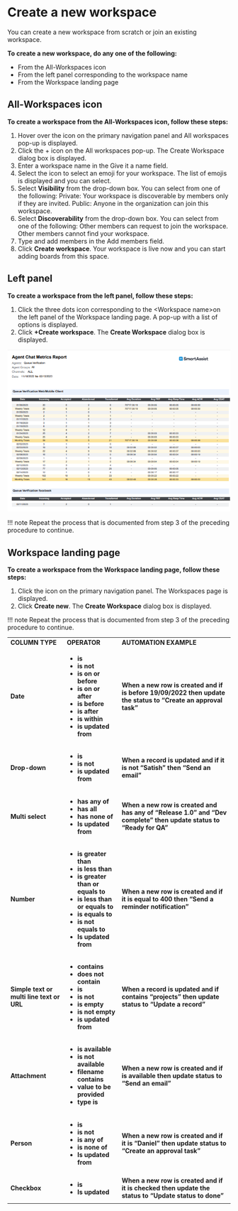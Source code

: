 # **Create a new workspace**

You can create a new workspace from scratch or join an existing workspace.

**To create a new workspace, do any one of the following:**



* From the All-Workspaces icon
* From the left panel corresponding to the workspace name
* From the Workspace landing page


## All-Workspaces icon

**To create a workspace from the All-Workspaces icon, follow these steps:**


1. Hover over the icon on the primary navigation panel and All workspaces pop-up is displayed.
2. Click the + icon on the All workspaces pop-up. The Create Workspace dialog box is displayed.
3. Enter a workspace name in the Give it a name field.
4. Select the icon to select an emoji for your workspace. The list of emojis is displayed and you can select.
5. Select **Visibility** from the drop-down box. You can select from one of the following: 
Private: Your workspace is discoverable by members only if they are invited. 
Public: Anyone in the organization can join this workspace.
6. Select **Discoverability** from the drop-down box. You can select from one of the following: 
Other members can request to join the workspace. 
Other members cannot find your workspace.
7. Type and add members in the Add members field.
8. Click **Create workspace**. Your workspace is live now and you can start adding boards from this space.


## Left panel 

**To create a workspace from the left panel, follow these steps:**



1. Click the three dots icon corresponding to the &lt;Workspace name>on the left panel of the Workspace landing page. A pop-up with a list of options is displayed.
2. Click **+Create workspace**. The **Create Workspace** dialog box is displayed. 

![Test Image](<../assets/images/Agent Chat Metrics Report.png>)

!!! note 
    Repeat the process that is documented from step 3 of the preceding procedure to continue.

## Workspace landing page

**To create a workspace from the Workspace landing page, follow these steps:**



1. Click the icon on the primary navigation panel. The Workspaces page is displayed.
2. Click **Create new**. The **Create Workspace** dialog box is displayed. 

!!! note
    Repeat the process that is documented from step 3 of the preceding procedure to continue.
    


<table>
  <tr>
   <td>
<strong>COLUMN TYPE</strong>
   </td>
   <td><strong>OPERATOR</strong>
   </td>
   <td><strong>AUTOMATION EXAMPLE</strong>
   </td>
  </tr>
  <tr>
   <td><strong>Date</strong>
   </td>
   <td>
<ul>

<li><strong>is</strong>

<li><strong>is not</strong>

<li><strong>is on or before</strong>

<li><strong>is on or after</strong>

<li><strong>is before</strong>

<li><strong>is after</strong>

<li><strong>is within</strong>

<li><strong>is updated from</strong>
<strong> </strong>
</li>
</ul>
   </td>
   <td><strong>When a new row is created and if is before 19/09/2022 then update the status to “Create an approval task”</strong>
   </td>
  </tr>
  <tr>
   <td><strong>Drop-down</strong>
   </td>
   <td>
<ul>

<li><strong>is</strong>

<li><strong>is not</strong>

<li><strong>is updated from</strong>
</li>
</ul>
   </td>
   <td><strong>When a record is updated and if it is not “Satish” then “Send an email”</strong>
   </td>
  </tr>
  <tr>
   <td><strong>Multi select</strong>
   </td>
   <td>
<ul>

<li><strong>has any of</strong>

<li><strong>has all</strong>

<li><strong>has none of</strong>

<li><strong>Is updated from</strong>
</li>
</ul>
   </td>
   <td><strong>When a new row is created and has any of “Release 1.0” and “Dev complete” then update status to “Ready for QA”</strong>
   </td>
  </tr>
  <tr>
   <td><strong>Number</strong>
   </td>
   <td>
<ul>

<li><strong>is greater than</strong>

<li><strong>is less than</strong>

<li><strong>is greater than or equals to</strong>

<li><strong>is less than or equals to</strong>

<li><strong>is equals to</strong>

<li><strong>is not equals to</strong>

<li><strong>Is updated from</strong>
</li>
</ul>
   </td>
   <td><strong>When a new row is created and if it is equal to 400 then “Send a reminder notification”</strong>
   </td>
  </tr>
  <tr>
   <td><strong>Simple text or multi line text or URL</strong>
   </td>
   <td>
<ul>

<li><strong>contains</strong>

<li><strong>does not contain</strong>

<li><strong>is</strong>

<li><strong>is not</strong>

<li><strong>is empty</strong>

<li><strong>is not empty</strong>

<li><strong>is updated from</strong>
</li>
</ul>
   </td>
   <td><strong>When a record is updated and if contains “projects” then update status to “Update a record”</strong>
   </td>
  </tr>
  <tr>
   <td><strong>Attachment</strong>
   </td>
   <td>
<ul>

<li><strong>is available</strong>

<li><strong>is not available</strong>

<li><strong>filename contains</strong>

<li><strong>value to be provided</strong>

<li><strong>type is</strong>
</li>
</ul>
   </td>
   <td><strong>When a new row is created and if is available then update status to “Send an email”</strong>
   </td>
  </tr>
  <tr>
   <td><strong>Person</strong>
   </td>
   <td>
<ul>

<li><strong>is</strong>

<li><strong>is not</strong>

<li><strong>is any of</strong>

<li><strong>is none of</strong>

<li><strong>Is updated from</strong>
</li>
</ul>
   </td>
   <td><strong>When a new row is created and if it is “Daniel” then update status to “Create an approval task”</strong>
   </td>
  </tr>
  <tr>
   <td><strong>Checkbox</strong>
   </td>
   <td>
<ul>

<li><strong>is</strong>

<li><strong>Is updated</strong>
</li>
</ul>
   </td>
   <td><strong>When a new row is created and if it is checked then update the status to “Update status to done”</strong>
   </td>
  </tr>
</table>

